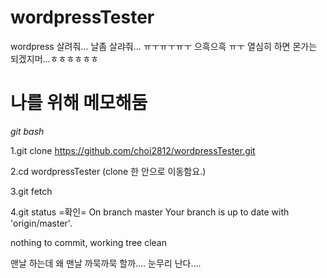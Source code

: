 # wordpressTester
wordpress 살려줘... 날좀 살랴줘... ㅠㅜㅠㅜㅠㅜ 으흑으흑 ㅠㅜ
열심히 하면 몬가는 되겠지머...ㅎㅎㅎㅎㅎㅎ

# 나를 위해 메모해둠
*git bash*


1.git clone https://github.com/choi2812/wordpressTester.git

2.cd wordpressTester (clone 한 안으로 이동함요.)

3.git fetch

4.git status
=확인=
On branch master
Your branch is up to date with 'origin/master'.

nothing to commit, working tree clean

맨날 하는데 왜 맨날 까묵까묵 할까.... 눈무리 난다....




